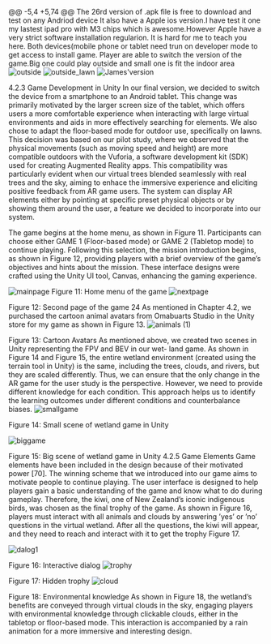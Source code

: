@@ -5,4 +5,74 @@ The 26rd version of .apk file is free to download and test on any Andriod device
It also have a Apple ios version.I have test it one my lastest ipad pro with M3 chips which is awesome.However Apple have a very strict software installation regularion. It is hard for me to 
teach you here.
Both devices(mobile phone or tablet need trun on developer mode to get access to install game.
Player are able to switch the version of the game.Big one could play outside and small one is fit the indoor area
![outside](https://github.com/jinushini/wetlandNZ/assets/5149169/d39d1561-e872-485a-a014-3fc70d3d6491)
![outside_lawn](https://github.com/jinushini/wetlandNZ/assets/5149169/e8b97c9d-fb7a-4423-806d-1460b8faf4b5)
![James'version](https://github.com/jinushini/wetlandNZ/assets/5149169/e902982e-310f-486f-a4ae-6b49138e703b)

4.2.3 Game Development in Unity
In our final version, we decided to switch the device from a smartphone to an Android tablet.
This change was primarily motivated by the larger screen size of the tablet, which offers users a
more comfortable experience when interacting with large virtual environments and aids in more
effectively searching for elements. We also chose to adapt the floor-based mode for outdoor use,
specifically on lawns. This decision was based on our pilot study, where we observed that the
physical movements (such as moving speed and height) are more compatible outdoors with the
Vuforia, a software development kit (SDK) used for creating Augmented Reality apps. This
compatibility was particularly evident when our virtual trees blended seamlessly with real trees
and the sky, aiming to enhace the immersive experience and eliciting positive feedback from AR
game users. The system can display AR elements either by pointing at specific preset physical
objects or by showing them around the user, a feature we decided to incorporate into our system.

The game begins at the home menu, as shown in Figure 11. Participants can choose either
GAME 1 (Floor-based mode) or GAME 2 (Tabletop mode) to continue playing. Following this
selection, the mission introduction begins, as shown in Figure 12, providing players with a brief
overview of the game’s objectives and hints about the mission. These interface designs were
crafted using the Unity UI tool, Canvas, enhancing the gaming experience.

![mainpage](https://github.com/jinushini/wetlandNZ/assets/5149169/f5b5a3cb-4f9a-4a60-8b6a-70c6e1141e62)
Figure 11: Home menu of the game
![nextpage](https://github.com/jinushini/wetlandNZ/assets/5149169/2ce02d33-7d6a-4732-a264-bb484401ee98)

Figure 12: Second page of the game
24
As mentioned in Chapter 4.2, we purchased the cartoon animal avatars from Omabuarts Studio
in the Unity store for my game as shown in Figure 13.
![animals (1)](https://github.com/jinushini/wetlandNZ/assets/5149169/c2440aa1-ed28-4505-92ae-38a9f51b18b1)

Figure 13: Cartoon Avatars
As mentioned above, we created two scenes in Unity representing the FPV and BEV in our wet-
land game. As shown in Figure 14 and Figure 15, the entire wetland environment (created using
the terrain tool in Unity) is the same, including the trees, clouds, and rivers, but they are scaled
differently. Thus, we can ensure that the only change in the AR game for the user study is the
perspective. However, we need to provide different knowledge for each condition. This approach
helps us to identify the learning outcomes under different conditions and counterbalance biases.
![smallgame](https://github.com/jinushini/wetlandNZ/assets/5149169/835bdc98-d0bf-43c9-95aa-39a0a66c4081)

Figure 14: Small scene of wetland game in Unity

![biggame](https://github.com/jinushini/wetlandNZ/assets/5149169/a74edf47-ea3d-483d-a65c-feb1866f70c3)

Figure 15: Big scene of wetland game in Unity
4.2.5 Game Elements
Game elements have been included in the design because of their motivated power [70]. The
winning scheme that we introduced into our game aims to motivate people to continue playing.
The user interface is designed to help players gain a basic understanding of the game and know
what to do during gameplay. Therefore, the kiwi, one of New Zealand’s iconic indigenous birds,
was chosen as the final trophy of the game. As shown in Figure 16, players must interact with
all animals and clouds by answering ’yes’ or ’no’ questions in the virtual wetland. After all the
questions, the kiwi will appear, and they need to reach and interact with it to get the trophy
Figure 17.

![dalog1](https://github.com/jinushini/wetlandNZ/assets/5149169/b63f3b4a-0c25-4690-9a7f-52881fc3ad49)

Figure 16: Interactive dialog
![trophy](https://github.com/jinushini/wetlandNZ/assets/5149169/941d42d5-ffb1-4840-9d15-e677a3c93383)

Figure 17: Hidden trophy
![cloud](https://github.com/jinushini/wetlandNZ/assets/5149169/693e9295-d2a4-47fb-881e-ee2602413762)

Figure 18: Environmental knowledge
As shown in Figure 18, the wetland’s benefits are conveyed through virtual clouds in the sky,
engaging players with environmental knowledge through clickable clouds, either in the tabletop
or floor-based mode. This interaction is accompanied by a rain animation for a more immersive
and interesting design.
